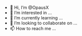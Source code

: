 - 👋 Hi, I’m @OpausX
- 👀 I’m interested in ...
- 🌱 I’m currently learning ...
- 💞️ I’m looking to collaborate on ...
- 📫 How to reach me ...

<!---
OpausX/OpausX is a ✨ special ✨ repository because its `README.md` (this file) appears on your GitHub profile.
You can click the Preview link to take a look at your changes.
--->
